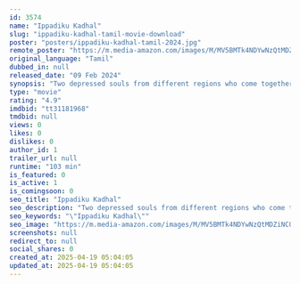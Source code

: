 ```yaml
---
id: 3574
name: "Ippadiku Kadhal"
slug: "ippadiku-kadhal-tamil-movie-download"
poster: "posters/ippadiku-kadhal-tamil-2024.jpg"
remote_poster: "https://m.media-amazon.com/images/M/MV5BMTk4NDYwNzQtMDZiNC00YjI4LWI2NGYtZWY0MGNkYjcxZTIxXkEyXkFqcGc@._V1_SX300.jpg"
original_language: "Tamil"
dubbed_in: null
released_date: "09 Feb 2024"
synopsis: "Two depressed souls from different regions who come together and find a connection. Their sadness starts to fade away as they spend time together, bringing happiness into their lives."
type: "movie"
rating: "4.9"
imdbid: "tt31181968"
tmdbid: null
views: 0
likes: 0
dislikes: 0
author_id: 1
trailer_url: null
runtime: "103 min"
is_featured: 0
is_active: 1
is_comingsoon: 0
seo_title: "Ippadiku Kadhal"
seo_description: "Two depressed souls from different regions who come together and find a connection. Their sadness starts to fade away as they spend time together, bringing happiness into their lives."
seo_keywords: "\"Ippadiku Kadhal\""
seo_image: "https://m.media-amazon.com/images/M/MV5BMTk4NDYwNzQtMDZiNC00YjI4LWI2NGYtZWY0MGNkYjcxZTIxXkEyXkFqcGc@._V1_SX300.jpg"
screenshots: null
redirect_to: null
social_shares: 0
created_at: 2025-04-19 05:04:05
updated_at: 2025-04-19 05:04:05
---
```


